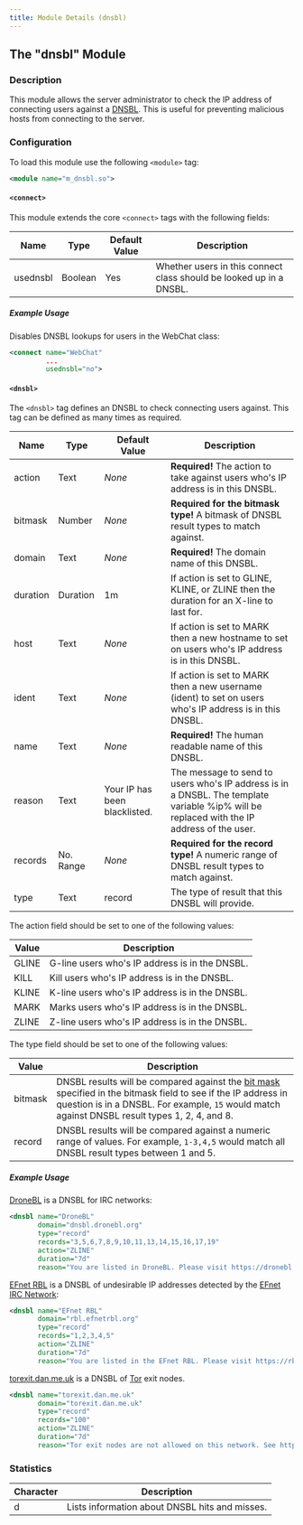 ```yaml
---
title: Module Details (dnsbl)
---
```


## The "dnsbl" Module

### Description

This module allows the server administrator to check the IP address of connecting users against a [DNSBL](https://en.wikipedia.org/wiki/DNSBL). This is useful for preventing malicious hosts from connecting to the server.

### Configuration

To load this module use the following `<module>` tag:

```xml
<module name="m_dnsbl.so">
```

#### `<connect>`

This module extends the core `<connect>` tags with the following fields:

Name     | Type    | Default Value | Description
-------- | ------- | ------------- | -----------
usednsbl | Boolean | Yes           | Whether users in this connect class should be looked up in a DNSBL.

##### Example Usage

Disables DNSBL lookups for users in the WebChat class:

```xml
<connect name="WebChat"
         ...
         usednsbl="no">
```

#### `<dnsbl>`

The `<dnsbl>` tag defines an DNSBL to check connecting users against. This tag can be defined as many times as required.

Name     | Type      | Default Value                 | Description
-------- | --------- | ----------------------------- | -----------
action   | Text      | *None*                        | **Required!** The action to take against users who's IP address is in this DNSBL.
bitmask  | Number    | *None*                        | **Required for the bitmask type!** A bitmask of DNSBL result types to match against.
domain   | Text      | *None*                        | **Required!** The domain name of this DNSBL.
duration | Duration  | 1m                            | If action is set to GLINE, KLINE, or ZLINE then the duration for an X-line to last for.
host     | Text      | *None*                        | If action is set to MARK then a new hostname to set on users who's IP address is in this DNSBL.
ident    | Text      | *None*                        | If action is set to MARK then a new username (ident) to set on users who's IP address is in this DNSBL.
name     | Text      | *None*                        | **Required!** The human readable name of this DNSBL.
reason   | Text      | Your IP has been blacklisted. | The message to send to users who's IP address is in a DNSBL. The template variable %ip% will be replaced with the IP address of the user.
records  | No. Range | *None*                        | **Required for the record type!** A numeric range of DNSBL result types to match against.
type     | Text      | record                        | The type of result that this DNSBL will provide.

The action field should be set to one of the following values:

Value | Description
----- | -----------
GLINE | G-line users who's IP address is in the DNSBL.
KILL  | Kill users who's IP address is in the DNSBL.
KLINE | K-line users who's IP address is in the DNSBL.
MARK  | Marks users who's IP address is in the DNSBL.
ZLINE | Z-line users who's IP address is in the DNSBL.

The type field should be set to one of the following values:

Value   | Description
------- | -----------
bitmask | DNSBL results will be compared against the [bit mask](https://en.wikipedia.org/wiki/Mask_(computing)) specified in the bitmask field to see if the IP address in question is in a DNSBL. For example, `15` would match against DNSBL result types 1, 2, 4, and 8.
record  | DNSBL results will be compared against a numeric range of values. For example, `1-3,4,5` would match all DNSBL result types between 1 and 5.

##### Example Usage

[DroneBL](https://dronebl.org) is a DNSBL for IRC networks:

```xml
<dnsbl name="DroneBL"
       domain="dnsbl.dronebl.org"
       type="record"
       records="3,5,6,7,8,9,10,11,13,14,15,16,17,19"
       action="ZLINE"
       duration="7d"
       reason="You are listed in DroneBL. Please visit https://dronebl.org/lookup.do?ip=%ip% for more information.">
```

[EFnet RBL](https://rbl.efnetrbl.org) is a DNSBL of undesirable IP addresses detected by the [EFnet IRC Network](http://www.efnet.org/):

```xml
<dnsbl name="EFnet RBL"
       domain="rbl.efnetrbl.org"
       type="record"
       records="1,2,3,4,5"
       action="ZLINE"
       duration="7d"
       reason="You are listed in the EFnet RBL. Please visit https://rbl.efnetrbl.org/?i=%ip% for more information.">
```

[torexit.dan.me.uk](https://www.dan.me.uk/dnsbl) is a DNSBL of [Tor](https://www.torproject.org) exit nodes.

```xml
<dnsbl name="torexit.dan.me.uk"
       domain="torexit.dan.me.uk"
       type="record"
       records="100"
       action="ZLINE"
       duration="7d"
       reason="Tor exit nodes are not allowed on this network. See https://metrics.torproject.org/rs.html#search/%ip% for more information.">
```

### Statistics

Character | Description
--------- | -----------
d         | Lists information about DNSBL hits and misses.
